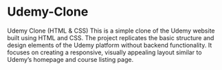 # Udemy-Clone
Udemy Clone (HTML &amp; CSS)  This is a simple clone of the Udemy website built using HTML and CSS. The project replicates the basic structure and design elements of the Udemy platform without backend functionality. It focuses on creating a responsive, visually appealing layout similar to Udemy’s homepage and course listing page.
